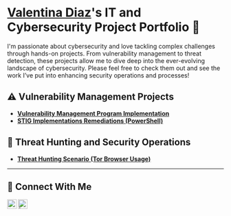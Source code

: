 # <a href="https://www.linkedin.com/in/valentinadm/">Valentina Diaz</a>'s IT and Cybersecurity Project Portfolio 🔐

I'm passionate about cybersecurity and love tackling complex challenges through hands-on projects. From vulnerability management to threat detection, these projects allow me to dive deep into the ever-evolving landscape of cybersecurity. Please feel free to check them out and see the work I’ve put into enhancing security operations and processes!


## ⚠️ Vulnerability Management Projects

- **[Vulnerability Management Program Implementation](https://github.com/valentina418/vulnerability-management-program/tree/main)**
- **[STIG Implementations Remediations (PowerShell)](https://github.com/valentina418/STIGS)**
<!--  - **[Programmatic Vulnerability Remediations (PowerShell and BASH)](https://github.com/joshcybertest/programmatic-vulnerability-remediations)** -->

## 🚨 Threat Hunting and Security Operations

- **[Threat Hunting Scenario (Tor Browser Usage)](https://github.com/valentina418/threat-hunting-scenario-tor)**

<hr/>

## 🤳 Connect With Me

[<img align="left" alt="___________ | LinkedIn" width="22px" src="https://cdn.jsdelivr.net/npm/simple-icons@v3/icons/linkedin.svg" />][linkedin]
[<img align="left" alt="            | Email" width="22px" src="https://cdn.jsdelivr.net/npm/simple-icons@v3/icons/gmail.svg" />](mailto:valentina.diaz1218@gmail.com)

[linkedin]: https://linkedin.com/in/valentinadm

<!--
<img width="35" alt="image" src="https://github.com/user-attachments/assets/2f41c7cd-5ea8-4475-b451-a37161b6c3fb"> 
<img width="35" alt="image" src="https://github.com/user-attachments/assets/77649969-9910-4994-8b96-74a116cfb2a8">
-->
